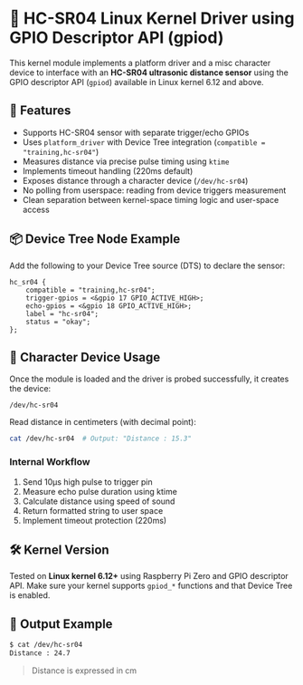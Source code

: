 # 📡 HC-SR04 Linux Kernel Driver using GPIO Descriptor API (gpiod)

This kernel module implements a platform driver and a misc character device to interface with an **HC-SR04 ultrasonic distance sensor** using the GPIO descriptor API (`gpiod`) available in Linux kernel 6.12 and above.

## 🚀 Features

- Supports HC-SR04 sensor with separate trigger/echo GPIOs
- Uses `platform_driver` with Device Tree integration (`compatible = "training,hc-sr04"`)
- Measures distance via precise pulse timing using `ktime`
- Implements timeout handling (220ms default)
- Exposes distance through a character device (`/dev/hc-sr04`)
- No polling from userspace: reading from device triggers measurement
- Clean separation between kernel-space timing logic and user-space access

## 📦 Device Tree Node Example

Add the following to your Device Tree source (DTS) to declare the sensor:

```dts
hc_sr04 {
    compatible = "training,hc-sr04";
    trigger-gpios = <&gpio 17 GPIO_ACTIVE_HIGH>;
    echo-gpios = <&gpio 18 GPIO_ACTIVE_HIGH>;
    label = "hc-sr04";
    status = "okay";
};
```



## 📂 Character Device Usage

Once the module is loaded and the driver is probed successfully, it creates the device:

```
/dev/hc-sr04
```

Read distance in centimeters (with decimal point):

```bash
cat /dev/hc-sr04  # Output: "Distance : 15.3"
```

### Internal Workflow

1. Send 10μs high pulse to trigger pin
2. Measure echo pulse duration using ktime
3. Calculate distance using speed of sound
4. Return formatted string to user space
5. Implement timeout protection (220ms)

## 🛠️ Kernel Version

Tested on **Linux kernel 6.12+** using Raspberry Pi Zero and GPIO descriptor API. Make sure your kernel supports `gpiod_*` functions and that Device Tree is enabled.

## 🧪 Output Example

```bash
$ cat /dev/hc-sr04
Distance : 24.7
```

> Distance is expressed in cm

